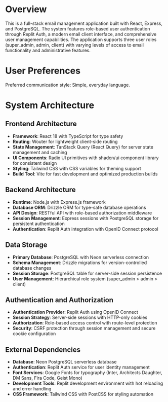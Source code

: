 # Overview

This is a full-stack email management application built with React, Express, and PostgreSQL. The system features role-based user authentication through Replit Auth, a modern email client interface, and comprehensive user management capabilities. The application supports three user roles (super_admin, admin, client) with varying levels of access to email functionality and administrative features.

# User Preferences

Preferred communication style: Simple, everyday language.

# System Architecture

## Frontend Architecture
- **Framework**: React 18 with TypeScript for type safety
- **Routing**: Wouter for lightweight client-side routing
- **State Management**: TanStack Query (React Query) for server state management and caching
- **UI Components**: Radix UI primitives with shadcn/ui component library for consistent design
- **Styling**: Tailwind CSS with CSS variables for theming support
- **Build Tool**: Vite for fast development and optimized production builds

## Backend Architecture
- **Runtime**: Node.js with Express.js framework
- **Database ORM**: Drizzle ORM for type-safe database operations
- **API Design**: RESTful API with role-based authorization middleware
- **Session Management**: Express sessions with PostgreSQL storage for persistent authentication
- **Authentication**: Replit Auth integration with OpenID Connect protocol

## Data Storage
- **Primary Database**: PostgreSQL with Neon serverless connection
- **Schema Management**: Drizzle migrations for version-controlled database changes
- **Session Storage**: PostgreSQL table for server-side session persistence
- **User Management**: Hierarchical role system (super_admin > admin > client)

## Authentication and Authorization
- **Authentication Provider**: Replit Auth using OpenID Connect
- **Session Strategy**: Server-side sessions with HTTP-only cookies
- **Authorization**: Role-based access control with route-level protection
- **Security**: CSRF protection through session management and secure cookie configuration

## External Dependencies
- **Database**: Neon PostgreSQL serverless database
- **Authentication**: Replit Auth service for user identity management
- **Font Services**: Google Fonts for typography (Inter, Architects Daughter, DM Sans, Fira Code, Geist Mono)
- **Development Tools**: Replit development environment with hot reloading and error handling
- **CSS Framework**: Tailwind CSS with PostCSS for styling automation